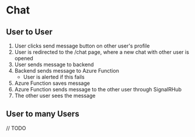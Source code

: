 # Chat

## User to User

1. User clicks send message button on other user's profile
1. User is redirected to the /chat page, where a new chat with other user is opened
1. User sends message to backend
1. Backend sends message to Azure Function
   - User is alerted if this fails
1. Azure Function saves message
1. Azure Function sends message to the other user through SignalRHub
1. The other user sees the message

## User to many Users

// TODO
